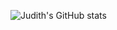 ![Judith's GitHub stats](https://github-readme-stats.vercel.app/api?username=judithmg&show_icons=true&theme=tokyonight)
